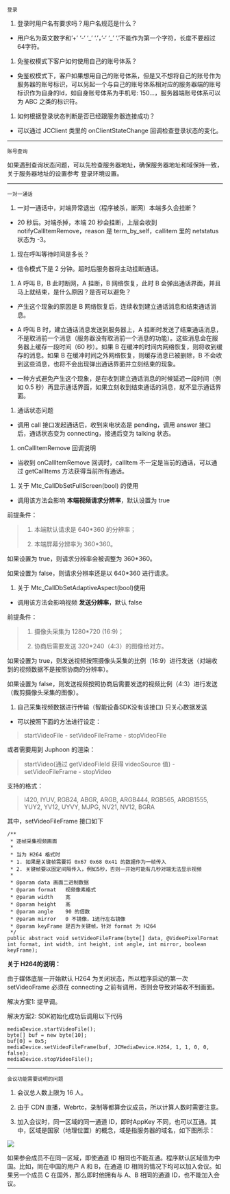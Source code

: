 `登录`

1.  登录时用户名有要求吗？用户名规范是什么？

-   用户名为英文数字和’+’ ‘-‘ ‘\_’ ‘.’，’-‘ ‘\_’
    ‘.’不能作为第一个字符，长度不要超过64字符。

1.  免鉴权模式下客户如何使用自己的账号体系？

-   免鉴权模式下，客户如果想用自己的账号体系，但是又不想将自己的账号作为服务器的账号标识，可以另起一个与自己的账号体系相对应的服务器端的账号标识作为自身的Id，如自身账号体系为手机号:
    150…，服务器端账号体系可以为 ABC 之类的标识符。

1.  如何根据登录状态判断是否已经跟服务器连接成功？

-   可以通过 JCClient 类里的 onClientStateChange
    回调检查登录状态的变化。

------------------------------------------------------------------------

`账号查询`

如果遇到查询状态问题，可以先检查服务器地址，确保服务器地址和域保持一致，关于服务器地址的设置参考
<span class="xref std std-ref">登录环境设置</span>。

------------------------------------------------------------------------

`一对一通话`

1.  一对一通话中，对端异常退出（程序被杀，断网）本端多久会挂断？

-   20 秒后。对端杀掉，本端 20 秒会挂断，上层会收到
    notifyCallItemRemove，reason 是 term\_by\_self，callitem 里的
    netstatus 状态为 -3。

1.  现在呼叫等待时间是多长？

-   信令模式下是 2 分钟。超时后服务器将主动挂断通话。

1.  A 呼叫 B，B 此时断网，A 挂断，B 网络恢复，此时 B
    会弹出通话界面，并且马上就结束，是什么原因？是否可以避免？

-   产生这个现象的原因是 B
    网络恢复后，连续收到建立通话消息和结束通话消息。

-   A 呼叫 B 时，建立通话消息发送到服务器上，A
    挂断时发送了结束通话消息，不是取消前一个消息（服务器没有取消前一个消息的功能）。这些消息会在服务器上缓存一段时间（60
    秒）。如果 B 在缓冲的时间内网络恢复，则将收到缓存的消息。如果 B
    在缓冲时间之外网络恢复，则缓存消息已被删除，B
    不会收到这些消息，也将不会出现弹出通话界面并立刻结束的现象。

-   一种方式避免产生这个现象，是在收到建立通话消息的时候延迟一段时间（例如
    0.5
    秒）再显示通话界面，如果立刻收到结束通话的消息，就不显示通话界面。

1.  通话状态问题

-   调用 call 接口发起通话后，收到来电状态是 pending，调用 answer
    接口后，通话状态变为 connecting，接通后变为 talking 状态。

1.  onCallItemRemove 回调说明

-   当收到 onCallItemRemove 回调时，callItem
    不一定是当前的通话，可以通过 getCallItems 方法获得当前所有通话。

1.  关于 Mtc\_CallDbSetFullScreen(bool) 的使用

-   调用该方法会影响 **本端视频请求分辨率**，默认设置为 true

前提条件：

> 1.  本端默认请求是 640\*360 的分辨率；
>
> 2.  本端屏幕分辨率为 360\*360。

如果设置为 true，则请求分辨率会被调整为 360\*360。

如果设置为 false，则请求分辨率还是以 640\*360 进行请求。

1.  关于 Mtc\_CallDbSetAdaptiveAspect(bool)使用

-   调用该方法会影响视频 **发送分辨率**，默认 false

前提条件：

> 1.  摄像头采集为 1280\*720 (16:9)；
>
> 2.  协商后需要发送 320\*240（4:3）的图像给对方。

如果设置为
true，则发送视频按照摄像头采集的比例（16:9）进行发送（对端收到的视频数据不是按照协商的分辨率）。

如果设置为
false，则发送视频按照协商后需要发送的视频比例（4:3）进行发送（裁剪摄像头采集的图像）。

1.  自己采集视频数据进行传输（智能设备SDK没有该接口) 只关心数据发送

-   可以按照下面的方法进行设定：

> startVideoFile - setVideoFileFrame - stopVideoFile

或者需要用到 Juphoon 的渲染：

> startVideo(通过 getVideoFileId 获得 videoSource 值) -
> setVideoFileFrame - stopVideo

支持的格式：

> I420, IYUV, RGB24, ABGR, ARGB, ARGB444, RGB565, ARGB1555, YUY2, YV12,
> UYVY, MJPG, NV21, NV12, BGRA

其中，setVideoFileFrame 接口如下

    /**
     * 逐帧采集视频画面
     *
     * 当为 H264 格式时
     * 1. 如果是关键帧需要将 0x67 0x68 0x41 的数据作为一帧传入
     * 2. 关键帧要以固定间隔传入，例如5秒，否则一开始可能有几秒对端无法显示视频
     *
     * @param data 画面二进制数据
     * @param format   视频像素格式
     * @param width    宽
     * @param height   高
     * @param angle    90 的倍数
     * @param mirror   0 不镜像，1进行左右镜像
     * @param keyFrame 是否为关键帧，针对 format 为 H264
     */
    public abstract void setVideoFileFrame(byte[] data, @VideoPixelFormat int format, int width, int height, int angle, int mirror, boolean keyFrame);

**关于 H264的说明：**

由于媒体底层一开始默认 H264 为关闭状态，所以程序启动的第一次
setVideoFrame 必须在 connecting 之前有调用，否则会导致对端收不到画面。

解决方案1: 提早调。

解决方案2: SDK初始化成功后调用以下代码

    mediaDevice.startVideoFile();
    byte[] buf = new byte[10];
    buf[0] = 0x5;
    mediaDevice.setVideoFileFrame(buf, JCMediaDevice.H264, 1, 1, 0, 0, false);
    mediaDevice.stopVideoFile();

------------------------------------------------------------------------

`会议功能需要说明的问题`

1.  会议总人数上限为 16 人。

2.  由于 CDN 直播，Webrtc，录制等都算会议成员，所以计算人数时需要注意。

3.  加入会议时，同一区域的同一通道 ID，即时AppKey
    不同，也可以互通。其中，区域是国家（地理位置）的概念，域是指服务器的域名，如下图所示：

![](../../_images/questions1.png)

如果参会成员不在同一区域，即使通道 ID
相同也不能互通。程序默认区域值为中国。比如，同在中国的用户 A 和
B，在通道 ID 相同的情况下均可以加入会议。如果另一个成员 C
在国外，那么即时他拥有与 A、B 相同的通道 ID，也不能加入会议。